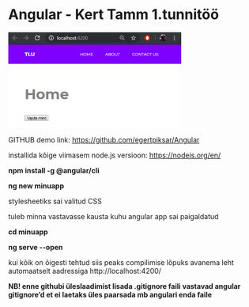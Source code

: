 # Angular - Kert Tamm 1.tunnitöö

<img src="naide1.png" width="350" title="projektipilt1">

GITHUB demo link: https://github.com/egertpiksar/Angular

installida kõige viimasem node.js versioon: https://nodejs.org/en/

**npm install -g @angular/cli**

**ng new minuapp**

stylesheetiks sai valitud CSS

tuleb minna vastavasse kausta kuhu angular app sai paigaldatud

**cd minuapp**

**ng serve --open**

kui kõik on õigesti tehtud siis peaks compilimise lõpuks avanema leht automaatselt aadressiga http://localhost:4200/

**NB! enne githubi üleslaadimist lisada .gitignore faili vastavad angular gitignore’d et ei laetaks üles paarsada mb angulari enda faile**
